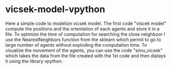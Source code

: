 # vicsek-model-vpython
Here a simple code to modelize vicsek model. The first code "viscek model" compute the positions and the orientation of each agents and store it in a file. To optimize the time of computation for searching the close neighboor I use the NearestNeighbors function from the sklearn which permit to go to large number of agents without exploding the computation time. To visualize the movement of the agents, you can use the code "simu_vicsek" which takes the data from the file created with the 1st code and then diplays it using the library vpython.


